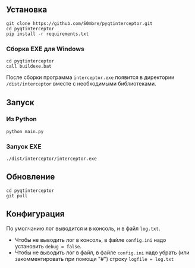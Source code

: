 ## Установка

```
git clone https://github.com/S0mbre/pyqtinterceptor.git
cd pyqtinterceptor
pip install -r requirements.txt
```

### Сборка EXE для Windows

```
cd pyqtinterceptor
call buildexe.bat
```

После сборки программа `interceptor.exe` появится в директории `/dist/interceptor` вместе с необходимыми библиотеками.

## Запуск

### Из Python
```
python main.py
```

### Запуск EXE
```
./dist/interceptor/interceptor.exe
```

## Обновление

```
cd pyqtinterceptor
git pull
```

## Конфигурация

По умолчанию лог выводится и в консоль, и в файл `log.txt`. 

- Чтобы не выводить лог в консоль, в файле `config.ini` надо установить `debug = false`.
- Чтобы не выводить лог в файл, в файле `config.ini` надо убрать (или закомментировать при помощи "#") строку `logfile = log.txt`

